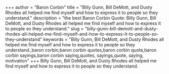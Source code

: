 +++
author = "Baron Corbin"
title = "Billy Gunn, Bill DeMott, and Dusty Rhodes all helped me find myself and how to express it to people so they understand."
description = "the best Baron Corbin Quote: Billy Gunn, Bill DeMott, and Dusty Rhodes all helped me find myself and how to express it to people so they understand."
slug = "billy-gunn-bill-demott-and-dusty-rhodes-all-helped-me-find-myself-and-how-to-express-it-to-people-so-they-understand"
keywords = "Billy Gunn, Bill DeMott, and Dusty Rhodes all helped me find myself and how to express it to people so they understand.,baron corbin,baron corbin quotes,baron corbin quote,baron corbin sayings,baron corbin saying,quotes, sayings,quote, saying, motivation"
+++
Billy Gunn, Bill DeMott, and Dusty Rhodes all helped me find myself and how to express it to people so they understand.
